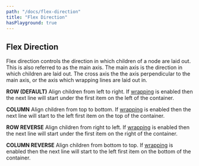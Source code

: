 ```yaml
---
path: "/docs/flex-direction"
title: "Flex Direction"
hasPlayground: true
---
```


## Flex Direction

Flex direction controls the direction in which children of a node are laid out.
This is also referred to as the main axis. The main axis is the direction in
which children are laid out. The cross axis the the axis perpendicular to the
main axis, or the axis which wrapping lines are laid out in.

**ROW (DEFAULT)** Align children from left to right. If [wrapping](/docs/flex-wrap) is enabled then
the next line will start under the first item on the left of the container.

**COLUMN** Align children from top to bottom. If [wrapping](/docs/flex-wrap) is enabled then
the next line will start to the left first item on the top of the container.

**ROW REVERSE** Align children from right to left. If [wrapping](/docs/flex-wrap) is enabled then
the next line will start under the first item on the right of the container.

**COLUMN REVERSE** Align children from bottom to top. If [wrapping](/docs/flex-wrap) is enabled then
the next line will start to the left first item on the bottom of the container.

<controls prop="flexDirection"></controls>
